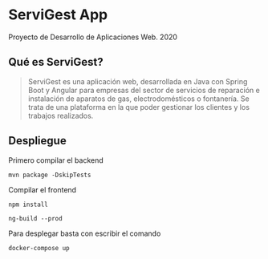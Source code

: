 # ServiGest App
Proyecto de Desarrollo de Aplicaciones Web. 2020

## Qué es ServiGest?
> ServiGest es una aplicación web, desarrollada en Java con Spring Boot y Angular para empresas del sector de servicios de reparación e instalación de aparatos de gas, electrodomésticos o fontanería. Se trata de una plataforma en la que poder gestionar los clientes y los trabajos realizados.

## Despliegue
Primero compilar el backend
```
mvn package -DskipTests
```

Compilar el frontend
```
npm install
```
```
ng-build --prod
```

Para desplegar basta con escribir el comando
```
docker-compose up
```
